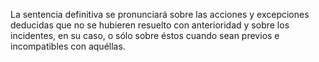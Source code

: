 La sentencia definitiva se pronunciará sobre las acciones y excepciones deducidas que no se hubieren resuelto con anterioridad y sobre los incidentes, en su caso, o sólo sobre éstos cuando sean previos e incompatibles con aquéllas.